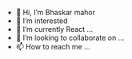 - 👋 Hi, I’m Bhaskar mahor
- 👀 I’m interested 
- 🌱 I’m currently React ...
- 💞️ I’m looking to collaborate on ...
- 📫 How to reach me ...

<!---
hannovit-bhaskar/hannovit-bhaskar is a ✨ special ✨ repository because its `README.md` (this file) appears on your GitHub profile.
You can click the Preview link to take a look at your changes.
--->

